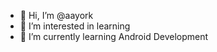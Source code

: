 - 👋 Hi, I’m @aayork
- 👀 I’m interested in learning
- 🧠 I’m currently learning Android Development

<!---
aayork/aayork is a ✨ special ✨ repository because its `README.md` (this file) appears on your GitHub profile.
You can click the Preview link to take a look at your changes.
--->
